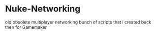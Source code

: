 # Nuke-Networking
old obsolete multiplayer networking bunch of scripts that i created back then for Gamemaker
